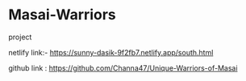 # Masai-Warriors
project

netlify link:-
https://sunny-dasik-9f2fb7.netlify.app/south.html

github link :
https://github.com/Channa47/Unique-Warriors-of-Masai


